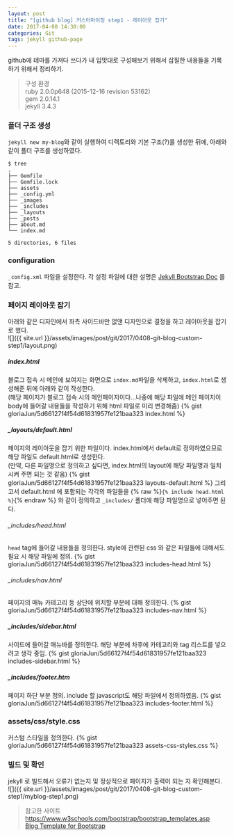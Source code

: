 ```yaml
---
layout: post
title: "[github blog] 커스터마이징 step1 - 레이아웃 잡기"
date: 2017-04-08 14:30:00
categories: Git
tags: jekyll github-page
---
```


github에 테마를 가져다 쓰다가 내 입맛대로 구성해보기 위해서 삽질한 내용들을 기록하기 위해서 정리하기.

> 구성 환경  
> ruby 2.0.0p648 (2015-12-16 revision 53162)  
> gem 2.0.14.1  
> jekyll 3.4.3  

### 폴더 구조 생성
`jekyll new my-blog`와 같이 실행하여  디렉토리와 기본 구조(?)를 생성한 뒤에,
아래와 같이 폴더 구조를 생성하였다.
```
$ tree
.
├── Gemfile
├── Gemfile.lock
├── assets
├── _config.yml
├── _images
├── _includes
├── _layouts
├── _posts
├── about.md
└── index.md

5 directories, 6 files
```


### configuration
`_config.xml` 파일을 설정한다.
각 설정 파일에 대한 설명은 [Jekyll Bootstrap Doc](http://mistic100.github.io/jekyll-bootstrap-doc/#configuration) 를 참고.

### 페이지 레이아웃 잡기
아래와 같은 디자인에서 좌측 사이드바만 없앤 디자인으로 결정을 하고 레이아웃을 잡기로 했다.<br/>
![]({{ site.url }}/assets/images/post/git/2017/0408-git-blog-custom-step1/layout.png)

##### index.html
블로그 접속 시 메인에 보여지는 화면으로 `index.md`파일을 삭제하고, `index.html`로 생성해준 뒤에 아래와 같이 작성한다.<br/>
 (해당 페이지가 블로그 접속 시의 메인페이지이다…나중에 해당 파일에 메인 페이지이 body에 들어갈 내용들을 작성하기 위해 html 파일로 미리 변경해줌)
{% gist gloriaJun/5d66127f4f54d61831957fe121baa323 index.html %}

##### _layouts/default.html
페이지의 레이아웃을 잡기 위한 파일이다. index.html에서 default로 정의하였으므로 해당 파일도 default.html로 생성한다.<br/>
(만약, 다른 파일명으로 정의하고 싶다면, index.html의 layout에 해당 파일명과 일치 시켜 주면 되는 것 같음)
{% gist gloriaJun/5d66127f4f54d61831957fe121baa323 layouts-default.html %}
그리고서 default.html 에 포함되는 각각의 파일들을  {% raw %}`{% include head.html %}`{% endraw %} 와 같이 정의하고 `_includes/` 폴더에 해당 파일명으로 넣어주면 된다.


###### _includes/head.html
`head` tag에 들어갈 내용들을 정의한다. 
style에 관련된 css 와 같은 파일들에 대해서도 필요 시 해당 파일에 정의.
{% gist gloriaJun/5d66127f4f54d61831957fe121baa323 includes-head.html %}

###### _includes/nav.html
페이지의 매뉴 카테고리 등 상단에 위치할 부분에 대해 정의한다.
{% gist gloriaJun/5d66127f4f54d61831957fe121baa323 includes-nav.html %}

##### _includes/sidebar.html
사이드에 들어갈 매뉴바를 정의한다.
해당 부분에 차후에 카테고리와 tag 리스트를 넣으려고 생각 중임.
{% gist gloriaJun/5d66127f4f54d61831957fe121baa323 includes-sidebar.html %}

##### _includes/footer.htm
페이지 하단 부분 정의. include 할 javascript도 해당 파일에서 정의하였음.
{% gist gloriaJun/5d66127f4f54d61831957fe121baa323 includes-footer.html %}

### assets/css/style.css
커스텀 스타일을 정의한다.
{% gist gloriaJun/5d66127f4f54d61831957fe121baa323 assets-css-styles.css %}

### 빌드 및 확인
jekyll 로 빌드해서 오류가 없는지 및 정상적으로 페이지가 출력이 되는 지 확인해본다.<br/>
![]({{ site.url }}/assets/images/post/git/2017/0408-git-blog-custom-step1/myblog-step1.png)


> 참고한 사이트  
> https://www.w3schools.com/bootstrap/bootstrap_templates.asp  
> [Blog Template for Bootstrap](http://getbootstrap.com/examples/blog/#)  

